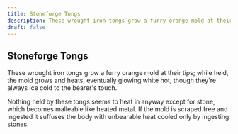 ```yaml
---
title: Stoneforge Tongs
description: These wrought iron tongs grow a furry orange mold at their tips; while held, the mold grows and heats, eventually glowing white hot, though they're always ice cold to the bearer's touch....
draft: false
---
```


## Stoneforge Tongs

These wrought iron tongs grow a furry orange mold at their tips; while held, the mold grows and heats, eventually glowing white hot, though they're always ice cold to the bearer's touch.

Nothing held by these tongs seems to heat in anyway except for stone, which becomes malleable like heated metal. If the mold is scraped free and ingested it suffuses the body with unbearable heat cooled only by ingesting stones.
